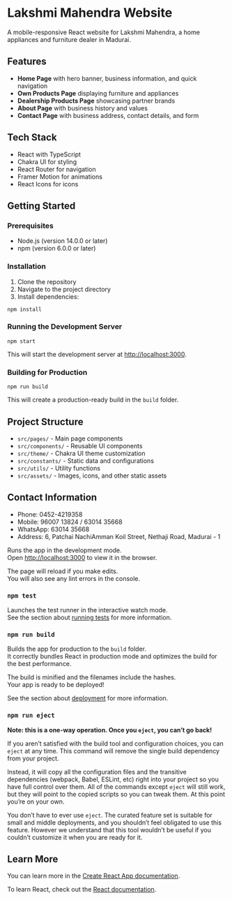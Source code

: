# Lakshmi Mahendra Website

A mobile-responsive React website for Lakshmi Mahendra, a home appliances and furniture dealer in Madurai.

## Features

- **Home Page** with hero banner, business information, and quick navigation
- **Own Products Page** displaying furniture and appliances
- **Dealership Products Page** showcasing partner brands
- **About Page** with business history and values
- **Contact Page** with business address, contact details, and form

## Tech Stack

- React with TypeScript
- Chakra UI for styling
- React Router for navigation
- Framer Motion for animations
- React Icons for icons

## Getting Started

### Prerequisites

- Node.js (version 14.0.0 or later)
- npm (version 6.0.0 or later)

### Installation

1. Clone the repository
2. Navigate to the project directory
3. Install dependencies:

```
npm install
```

### Running the Development Server

```
npm start
```

This will start the development server at [http://localhost:3000](http://localhost:3000).

### Building for Production

```
npm run build
```

This will create a production-ready build in the `build` folder.

## Project Structure

- `src/pages/` - Main page components
- `src/components/` - Reusable UI components
- `src/theme/` - Chakra UI theme customization
- `src/constants/` - Static data and configurations
- `src/utils/` - Utility functions
- `src/assets/` - Images, icons, and other static assets

## Contact Information

- Phone: 0452-4219358
- Mobile: 96007 13824 / 63014 35668
- WhatsApp: 63014 35668
- Address: 6, Patchai NachiAmman Koil Street, Nethaji Road, Madurai - 1

Runs the app in the development mode.\
Open [http://localhost:3000](http://localhost:3000) to view it in the browser.

The page will reload if you make edits.\
You will also see any lint errors in the console.

### `npm test`

Launches the test runner in the interactive watch mode.\
See the section about [running tests](https://facebook.github.io/create-react-app/docs/running-tests) for more information.

### `npm run build`

Builds the app for production to the `build` folder.\
It correctly bundles React in production mode and optimizes the build for the best performance.

The build is minified and the filenames include the hashes.\
Your app is ready to be deployed!

See the section about [deployment](https://facebook.github.io/create-react-app/docs/deployment) for more information.

### `npm run eject`

**Note: this is a one-way operation. Once you `eject`, you can’t go back!**

If you aren’t satisfied with the build tool and configuration choices, you can `eject` at any time. This command will remove the single build dependency from your project.

Instead, it will copy all the configuration files and the transitive dependencies (webpack, Babel, ESLint, etc) right into your project so you have full control over them. All of the commands except `eject` will still work, but they will point to the copied scripts so you can tweak them. At this point you’re on your own.

You don’t have to ever use `eject`. The curated feature set is suitable for small and middle deployments, and you shouldn’t feel obligated to use this feature. However we understand that this tool wouldn’t be useful if you couldn’t customize it when you are ready for it.

## Learn More

You can learn more in the [Create React App documentation](https://facebook.github.io/create-react-app/docs/getting-started).

To learn React, check out the [React documentation](https://reactjs.org/).
